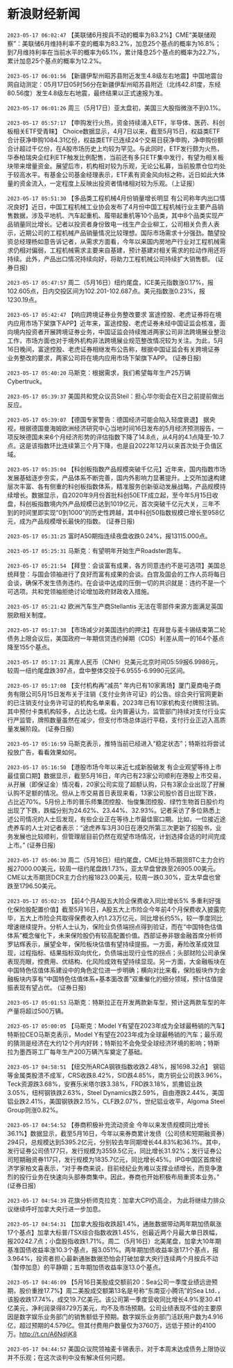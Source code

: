 # 新浪财经新闻
`2023-05-17 06:02:47` 【美联储6月按兵不动的概率为83.2%】CME“美联储观察”：美联储6月维持利率不变的概率为83.2%，加息25个基点的概率为16.8%；到7月维持利率在当前水平的概率为65.1%，累计降息25个基点的概率为22.7%，累计加息25个基点的概率为12.2%。

`2023-05-17 06:01:56` 【新疆伊犁州昭苏县附近发生4.8级左右地震】中国地震台网自动测定：05月17日05时56分在新疆伊犁州昭苏县附近（北纬42.81度，东经80.56度）发生4.8级左右地震，最终结果以正式速报为准。

`2023-05-17 06:01:26` 周三（5月17日）亚太盘初，美国三大股指微涨不到0.1%。

`2023-05-17 05:57:17` 【申购发行火热，资金持续涌入ETF，半导体、医药、科创板相关ETF受青睐】 Choice数据显示，4月7日以来，截至5月15日，权益类ETF合计获净申购1084.31亿份，权益类ETF已连续24个交易日获净申购，净申购份额合计超过千亿份，在A股市场历史上均较为罕见。与此同时，ETF发行颇为火热，华泰柏瑞央企红利ETF触发比例配售，当前还有多只ETF集中发行，有望为相关板块带来增量资金。展望后市，机构相对较为乐观，无论公私募，当前股票仓位均处于较高水平。有基金公司基金经理表示，ETF素有资金风向标之称，近日如此大体量的资金流入，一定程度上反映出投资者情绪相对较为乐观。（上证报）

`2023-05-17 05:51:30` 【多品类工程机械4月份销量增长明显 有公司称年内出口情况良好】近日，中国工程机械工业协会发布了4月份中国工程机械行业主要产品销售数据，涉及平地机、汽车起重机、履带起重机等10个品类，其中8个品类实现产品销量同比增长。记者以投资者身份致电一线生产企业柳工，公司相关负责人表示，近期公司的工程机械产品销量情况比较理想。国际市场需求十分强劲。酷望投资总经理杨如意告诉记者，从需求方面看，今年以来国内房地产行业对工程机械需求仍相对偏弱，工程机械需求主要来自基建，预计基建对相关需求的拉动作用还将持续。此外，产品出口情况持续向好，将助力工程机械公司持续扩大销售额。 (证券日报)

`2023-05-17 05:47:57` 周二（5月16日）纽约尾盘，ICE美元指数涨0.17%，报102.605点，日内交投区间为102.201-102.687点。美元指数涨0.23%，报1230.19点。

`2023-05-17 05:42:47` 【响应跨境证券业务整改要求 富途控股、老虎证券将在境内应用市场下架旗下APP】近年来，富途控股、老虎证券未经中国证监会核准，面向境内投资者开展跨境证券业务，中国证监会持续推进两家公司非法跨境展业整治工作，市场方面也对于境外机构非法跨境展业规范整改情况较为关注。为此，5月16日晚间，富途控股、老虎证券相继发布公告称，根据中国证监会有关跨境证券业务整改的要求，两家公司将在境内应用市场下架旗下APP。 (证券日报)

`2023-05-17 05:40:20` 马斯克：根据需求，我们希望每年生产25万辆Cybertruck。

`2023-05-17 05:39:37` 美国共和党众议员Steil：担心华尔街会在X日之前提前做出反应。

`2023-05-17 05:39:07` 【德国专家警告：德国经济可能会陷入轻度衰退】 据央视，根据德国曼海姆欧洲经济研究中心当地时间16日发布的5月经济预测报告，一项反映德国未来6个月经济形势的评估指数下降了14.8点，从4月的4.1点降至-10.7点。这是该指数环比连续第三个月下降，也是自2022年12月以来首次处于负值区域。

`2023-05-17 05:35:04` 【科创板指数产品规模突破千亿元】近年来，国内指数市场发展基础逐步夯实，产品体系不断完善，国内外影响力显著提升。上交所加速构建层次丰富、各有侧重的科创板指数体系，精准服务创新驱动发展战略，产品规模持续增长。数据显示，自2020年9月份首批科创50ETF成立起，至今年5月15日收盘，科创板指数境内外产品规模已达到1019亿元，首次突破千亿元大关，三年不到的时间里即实现“0到1000”的历史性跨越，其中科创50指数规模已增长至958亿元，成为产品规模增长最快的指数。 (证券日报)

`2023-05-17 05:31:25` 富时A50期指连续夜盘收跌0.24%，报13115.000点。

`2023-05-17 05:25:31` 马斯克：有望明年开始生产Roadster跑车。

`2023-05-17 05:21:54` 【拜登：会谈富有成果，各方同意违约不是可选项】美国总统拜登：与国会领袖进行了良好而富有成果的会谈。白宫及国会的工作人员将每日会谈，确保不发生债务违约。在会谈中达成的压倒一切的共识就是：违约不是一个可选项。共和党领袖拒绝讨论增加政府财政收入措施。

`2023-05-17 05:21:42` 欧洲汽车生产商Stellantis 无法在零部件来源方面满足英国脱欧相关制度。

`2023-05-17 05:17:38` 【市场减少对美国违约的押注】在拜登与麦卡锡结束第二轮债务上限会议后，美国政府一年期信贷违约掉期（CDS）利差从周一的164个基点降至155个基点。

`2023-05-17 05:17:21` 离岸人民币（CNH）兑美元北京时间05:59报6.9986元，较周一纽约尾盘跌397点，盘中整体交投于6.9555-6.9990元区间。

`2023-05-17 05:17:08` 【支付机构再“减员” 年内已有10家离场】厦门夏商电子商务有限公司5月15日发布关于注销《支付业务许可证》的公告。综合央行官网更新的已注销支付业务许可证的机构名单来看，2023年已有10家机构支付牌照注销。其中预付卡类机构较多，占比达七成。业内普遍认为，监管部门持续对支付行业实行严监管，牌照数量虽然在减少，但支付市场总体运行平稳，支付行业正迈入高质量发展阶段。 (证券日报)

`2023-05-17 05:16:59` 马斯克表示，推特当前已经进入“稳定状态”；特斯拉将尝试投放广告，看看效果如何。

`2023-05-17 05:16:50` 【港股市场今年以来近七成新股破发 有企业观望等待上市最佳窗口期】数据显示，截至5月16日，年内已有23家公司顺利在港股上市交易，从孖展（即保证金）情况看，20家公司实现了超额认购，只有3家企业出现了孖展认购不足额的情况。但从上市交易首日表现来看，13家公司股价首日出现下跌，占比近70%。5月份上市的普乐师集团控股、怡俊集团控股、绿竹生物首日股价均出现了下跌，跌幅分别为24.62%、23.44%、32.93%。记者采访了多位熟悉上述公司情况的人士后发现，有些企业正在等待上市最佳窗口期。比如，一位接近途虎养车的人士对记者表示：“途虎养车3月30日在港交所第三次更新了招股书，业务发展也比较顺利，但管理层目前仍然在观望市场情况，计划选择合适的时间完成上市。” (证券日报)

`2023-05-17 05:06:30` 周二（5月16日）纽约尾盘，CME比特币期货BTC主力合约报27000.00美元，较周一纽约尾盘跌1.73%，亚太早盘曾跌至26905.00美元。CME以太币期货DCR主力合约报1823.00美元，较周一跌0.30%，亚太早盘也曾跌至1796.50美元。

`2023-05-17 05:02:35` 【前4个月A股五大险企保费收入同比增长5% 多重利好强化保险股配置价值】截至5月16日，A股五大上市险企今年前4个月保费收入披露完毕，五大上市险企共取得保费收入约1.23万亿元，同比增长约5%，较一季度同比增速继续提升。分析人士认为，保险业负债端拐点得到验证，而在“中国特色估值体系”概念催化下，未来保险股仍有较高配置价值。西部证券非银金融首席分析师罗钻辉表示，展望全年，保险板块估值有望持续提振。一方面，寿险改革成效显现，过程指标、结果指标双向优化，负债端出现行业性的拐点；头部财险公司承保表现亮眼，控费用、优结构、化风险成效有望持续显现。另一方面，大金融板块在中国特色估值体系建设中的角色定位进一步明确；横向对比来看，保险板块作为金融板块内享有“中国特色估值体系+基本面改善”双重催化的细分领域，预计估值提振表现有望占优。 (证券日报)

`2023-05-17 05:01:53` 马斯克：特斯拉正在开发两款新车型，预计这两款车型的年产量将超过500万辆。

`2023-05-17 05:00:05` 【马斯克：Model Y有望在2023年成为全球最畅销的汽车】特斯拉CEO马斯克表示，Model Y有望在2023年成为全球最畅销的汽车；最乐观的猜测是经济在大约12个月内好转；特斯拉不会免受全球经济环境的影响；特斯拉为墨西哥工厂每年生产200万辆汽车奠定了基础。

`2023-05-17 04:58:51` 【纽交所ARCA钢铁指数收跌2.48%，报1698.32点】 钢铝等金属类股溃不成军，CRS收跌8.42%，SID跌4.85%，南方铜业公司跌3.96%，Teck资源跌3.68%，安赛乐米塔尔跌3.38%，FRD跌3.18%，凯撒铝业跌3.05%，纽柯钢铁跌2.63%，Steel Dynamics跌2.59%，自由港跌2.44%，美国铝业跌2.41%，美国钢铁跌2.15%，CLF跌2.07%，世纪铝业收平，Algoma Steel Group则涨0.82%。

`2023-05-17 04:54:52` 【券商积极补充流动资金 今年以来发债规模同比增长36.1%】数据显示，截至5月16日，今年以来券商累计发债（公司债和短期融资券）294只，总规模达到5395.2亿元，分别较去年同期增长44.83%和36.1%。其中，发行证券公司债177只，发行规模为3559.5亿元，同比增长31.92%；发行证券公司短期融资券117只，发行规模为1835.7亿元，同比增长45%。IPG中国区首席经济学家柏文喜表示，“对于券商来说，目前经纪业务难以支撑业绩增长，而竞争激烈的投行业务在快速向头部券商集中。因此，券商也开始积极布局重资本业务。” (证券日报)

`2023-05-17 04:54:39` 花旗分析师克拉克：加拿大CPI仍高企， 为此将继续力排众议继续呼吁加拿大央行进一步加息。

`2023-05-17 04:54:31` 【加拿大股指收跌超1.4%，通胀数据带动两年期加债飙涨17个基点】加拿大标普/TSX综合指数收跌1.45%，创最近两个月最大单日跌幅，报20242.7点；小盘股指收跌1.71%。周二（5月16日）北美尾盘，加拿大10年期基准国债收益率涨10.3个基点，报3.051%。两年期加债收益率涨17.1个基点，报3.964%，投资者担心最新通胀数据恐怕会打破加拿大央行连续两个月按兵不动（暂停加息）的平静期；五年期加债收益率涨13.0个基点。

`2023-05-17 04:46:09` 【5月16日美股成交额前20：Sea公司一季度业绩远逊预期，股价重挫17.7%】周二美股成交额第13名是号称“东南亚小腾讯”的Sea Ltd．，该股收跌17.74%，成交19.7亿美元。该公司第一季度营收同比增长4.9%至30.41亿美元，净利润录得8729万美元，均不及市场预期。公司业绩表现不佳的主要原因是数字娱乐业务部门的销售额低于预期。数字娱乐业务部门活跃用户数为4.916亿，超过预期的4.579亿。但其付费用户数量仅为3760万，远低于预计的4100万。http://t.cn/A6NdIjK8

`2023-05-17 04:44:57` 美国众议院领袖麦卡锡表示，对于本周末达成债务上限协议并不乐观；在这次谈判中没有解决任何问题。

